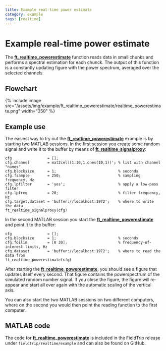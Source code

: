 ```yaml
---
title: Example real-time power estimate
category: example
tags: [realtime]
---
```


# Example real-time power estimate

The **[ft_realtime_powerestimate](/reference/realtime/example/ft_realtime_powerestimate)** function reads data in small chunks and performs a spectral estimation for each chunck. The output of this function is a constantly updating figure with the power spectrum, averaged over the selected channels.

## Flowchart

{% include image src="/assets/img/example/ft_realtime_powerestimate/realtime_powerestimate.png" width="350" %}

## Example use

The easiest way to try out the **[ft_realtime_powerestimate](/reference/realtime/example/ft_realtime_powerestimate)** example is by starting two MATLAB sessions. In the first session you create some random signal and write it to the buffer by means of **[ft_realtime_signalproxy](/reference/realtime/example/ft_realtime_signalproxy)**:

    cfg                = [];
    cfg.channel        = mat2cell(1:10,1,ones(10,1))'; % list with channel "names"
    cfg.blocksize      = 1;                            % seconds
    cfg.fsample        = 250;                          % sampling frequency, Hz
    cfg.lpfilter       = 'yes';                        % apply a low-pass filter
    cfg.lpfreq         = 20;                           % filter frequency, Hz
    cfg.target.dataset = 'buffer://localhost:1972';    % where to write the data
    ft_realtime_signalproxy(cfg)

In the second MATLAB session you start the **[ft_realtime_powerestimate](/reference/realtime/example/ft_realtime_powerestimate)** and point it to the buffer:

    cfg                = [];
    cfg.blocksize      = 1;                            % seconds
    cfg.foilim         = [0 30];                       % frequency-of-interest limits, Hz
    cfg.dataset        = 'buffer://localhost:1972';    % where to read the data from
    ft_realtime_powerestimate(cfg)

After starting the **[ft_realtime_powerestimate](/reference/realtime/example/ft_realtime_powerestimate)**, you should see a figure that updates itself every second. That figure contains the powerspectrum of the simulated random number signal. If you close the figure, the figure will re-appear and start all over again with the automatic scaling of the vertical axis.

You can also start the two MATLAB sessions on two different computers, where on the second you would then point the reading function to the first computer.

## MATLAB code

The code for **[ft_realtime_powerestimate](/reference/realtime/example/ft_realtime_powerestimate)** is included in the FieldTrip release under `fieldtrip/realtime/example` and can also be found on GitHub.

